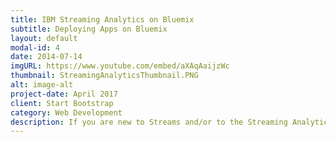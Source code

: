 ```yaml
---
title: IBM Streaming Analytics on Bluemix
subtitle: Deploying Apps on Bluemix
layout: default
modal-id: 4
date: 2014-07-14
imgURL: https://www.youtube.com/embed/aXAqAaijzWc
thumbnail: StreamingAnalyticsThumbnail.PNG
alt: image-alt
project-date: April 2017
client: Start Bootstrap
category: Web Development
description: If you are new to Streams and/or to the Streaming Analytics service on Bluemix, this video is a great way to get started using the stock trades starter application. This is a simple application that analyzes stock quotes and computes the rolling average price for each company.
---
```

